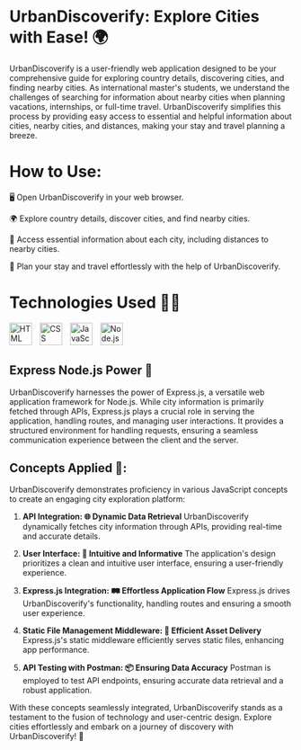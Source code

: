 # UrbanDiscoverify: Explore Cities with Ease! 🌍

UrbanDiscoverify is a user-friendly web application designed to be your comprehensive guide for exploring country details, discovering cities, and finding nearby cities. As international master's students, we understand the challenges of searching for information about nearby cities when planning vacations, internships, or full-time travel. UrbanDiscoverify simplifies this process by providing easy access to essential and helpful information about cities, nearby cities, and distances, making your stay and travel planning a breeze.

# How to Use:

🖥️ Open UrbanDiscoverify in your web browser.

🌍 Explore country details, discover cities, and find nearby cities.

🔗 Access essential information about each city, including distances to nearby cities.

🔄 Plan your stay and travel effortlessly with the help of UrbanDiscoverify.

# Technologies Used 👨‍💻

<p align="left">
  <img alt="HTML" width="40px" style="padding-right:10px;" src="https://cdn.jsdelivr.net/gh/devicons/devicon/icons/html5/html5-plain.svg" />
  <img alt="CSS" width="40px" style="padding-right:10px;" src="https://cdn.jsdelivr.net/gh/devicons/devicon/icons/css3/css3-plain.svg" />
  <img alt="JavaScript" width="40px" style="padding-right:10px;" src="https://cdn.jsdelivr.net/gh/devicons/devicon/icons/javascript/javascript-plain.svg" />
  <img alt="Node.js" width="40px" style="padding-right:10px;" src="https://cdn.jsdelivr.net/gh/devicons/devicon/icons/nodejs/nodejs-plain.svg" />
</p>

## Express Node.js Power 💪

UrbanDiscoverify harnesses the power of Express.js, a versatile web application framework for Node.js. While city information is primarily fetched through APIs, Express.js plays a crucial role in serving the application, handling routes, and managing user interactions. It provides a structured environment for handling requests, ensuring a seamless communication experience between the client and the server.

## Concepts Applied 🧮:

UrbanDiscoverify demonstrates proficiency in various JavaScript concepts to create an engaging city exploration platform:

1. **API Integration: 🌐 Dynamic Data Retrieval**
   UrbanDiscoverify dynamically fetches city information through APIs, providing real-time and accurate details.

2. **User Interface: 🎨 Intuitive and Informative**
   The application's design prioritizes a clean and intuitive user interface, ensuring a user-friendly experience.

3. **Express.js Integration: 🛤️ Effortless Application Flow**
   Express.js drives UrbanDiscoverify's functionality, handling routes and ensuring a smooth user experience.

4. **Static File Management Middleware: 📁 Efficient Asset Delivery**
   Express.js's static middleware efficiently serves static files, enhancing app performance.

5. **API Testing with Postman: 📦 Ensuring Data Accuracy**
   Postman is employed to test API endpoints, ensuring accurate data retrieval and a robust application.

With these concepts seamlessly integrated, UrbanDiscoverify stands as a testament to the fusion of technology and user-centric design. Explore cities effortlessly and embark on a journey of discovery with UrbanDiscoverify! 💪
